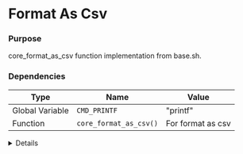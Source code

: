 # Format As Csv

### Purpose
core_format_as_csv function implementation from base.sh.

### Dependencies
| Type | Name | Value |
|------|------|-------|
| Global Variable | `CMD_PRINTF` | "printf" |
| Function | `core_format_as_csv()` | For format as csv |

<details>

```shell
core_format_as_csv() {
local output="$1"
    local csv_output=""
    
    # Process each line
    while IFS= read -r line || [ -n "$line" ]; do
        # Skip empty lines
        [ -z "$line" ] && continue
        
        # Replace pipe delimiters with commas
        csv_line=$("$CMD_PRINTF"  "$line" | sed 's/|/,/g')
        
        # Add to CSV output
        if [ -z "$csv_output" ]; then
            csv_output="$csv_line"
        else
            csv_output="${csv_output}
$csv_line"
        fi
    done <<< "$output"
    
    # Output CSV directly
    $CMD_PRINTF "%s" "$csv_output"
}
```

</details> 
